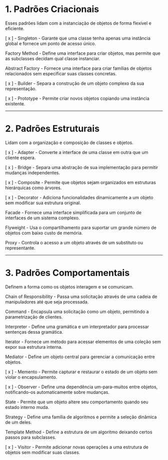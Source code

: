 # 1. Padrões Criacionais
   
Esses padrões lidam com a instanciação de objetos de forma flexível e eficiente.

[ x ] - Singleton - Garante que uma classe tenha apenas uma instância global e fornece um ponto de acesso único.

Factory Method - Define uma interface para criar objetos, mas permite que as subclasses decidam qual classe instanciar.

Abstract Factory - Fornece uma interface para criar famílias de objetos relacionados sem especificar suas classes concretas.

[ x ] - Builder - Separa a construção de um objeto complexo da sua representação.

[ x ] - Prototype - Permite criar novos objetos copiando uma instância existente.

___

# 2. Padrões Estruturais

Lidam com a organização e composição de classes e objetos.

[ x ] - Adapter - Converte a interface de uma classe em outra que um cliente espera.

[ x ] - Bridge - Separa uma abstração de sua implementação para permitir mudanças independentes.

[ x ] - Composite - Permite que objetos sejam organizados em estruturas hierárquicas como árvores.

[ x ] - Decorator - Adiciona funcionalidades dinamicamente a um objeto sem modificar sua estrutura original.

Facade - Fornece uma interface simplificada para um conjunto de interfaces de um sistema complexo.

Flyweight - Usa o compartilhamento para suportar um grande número de objetos com baixo custo de memória.

Proxy - Controla o acesso a um objeto através de um substituto ou representante.

___

# 3. Padrões Comportamentais

Definem a forma como os objetos interagem e se comunicam.

Chain of Responsibility - Passa uma solicitação através de uma cadeia de manipuladores até que seja processada.

Command - Encapsula uma solicitação como um objeto, permitindo a parametrização de clientes.

Interpreter - Define uma gramática e um interpretador para processar sentenças dessa gramática.

Iterator - Fornece um método para acessar elementos de uma coleção sem expor sua estrutura interna.

Mediator - Define um objeto central para gerenciar a comunicação entre objetos.

[ x ] - Memento - Permite capturar e restaurar o estado de um objeto sem violar o encapsulamento.

[ x ] - Observer - Define uma dependência um-para-muitos entre objetos, notificando-os automaticamente sobre mudanças.

State - Permite que um objeto altere seu comportamento quando seu estado interno muda.

Strategy - Define uma família de algoritmos e permite a seleção dinâmica de um deles.

Template Method - Define a estrutura de um algoritmo deixando certos passos para subclasses.

[ x ] - Visitor - Permite adicionar novas operações a uma estrutura de objetos sem modificar suas classes.